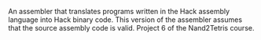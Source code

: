 An assembler that translates programs written in the Hack assembly language into Hack
binary code. This version of the assembler assumes that the source assembly code is valid.
Project 6 of the Nand2Tetris course.
